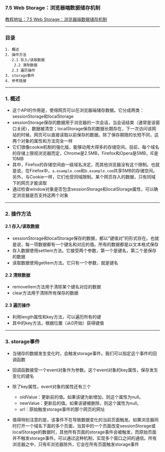 ### 7.5 Web Storage：浏览器端数据储存机制
[教程地址：7.5 Web Storage：浏览器端数据储存机制](http://javascript.ruanyifeng.com/bom/webstorage.html)

---
### 目录
```
1. 概述
2. 操作方法
   2.1 存入/读取数据
    2.2 清除数据
   2.3 遍历操作
3. storage事件
4. 参考链接
```

---
### 1. 概述
- 这个API的作用是，使得网页可以在浏览器端储存数据。它分成两类：sessionStorage和localStorage
- sessionStorage保存的数据用于浏览器的一次会话，当会话结束（通常是该窗口关闭），数据被清空；localStorage保存的数据长期存在，下一次访问该网站的时候，网页可以直接读取以前保存的数据。除了保存期限的长短不同，这两个对象的属性和方法完全一样
- 它们很像cookie机制的强化版，能够动用大得多的存储空间。目前，每个域名的存储上限视浏览器而定，Chrome是2.5MB，Firefox和Opera是5MB，IE是10MB
- 其中，Firefox的存储空间由一级域名决定，而其他浏览器没有这个限制。也就是说，在Firefox中，`a.example.com`和`b.example.com`共享5MB的存储空间。另外，与Cookie一样，它们也受同域限制。某个网页存入的数据，只有同域下的网页才能读取
- 通过检查window对象是否包含sessionStorage和localStorage属性，可以确定浏览器是否支持这两个对象

---
### 2. 操作方法

#### 2.1 存入/读取数据
- sessionStorage和localStorage保存的数据，都以“键值对”的形式存在。也就是说，每一项数据都有一个键名和对应的值。所有的数据都是以文本格式保存
- 存入数据使用setItem方法。它接受两个参数，第一个是键名，第二个是保存的数据
- 读取数据使用getItem方法。它只有一个参数，就是键名

#### 2.2 清除数据
- removeItem方法用于清除某个键名对应的数据
- clear方法用于清除所有保存的数据

#### 2.3  遍历操作
- 利用length属性和key方法，可以遍历所有的键
- 其中的key方法，根据位置（从0开始）获得键值

---
### 3. storage事件
- 当储存的数据发生变化时，会触发storage事件。我们可以指定这个事件的回调函数
- 回调函数接受一个event对象作为参数。这个event对象的key属性，保存发生变化的键名
- 除了key属性，event对象的属性还有三个
  *   oldValue：更新前的值。如果该键为新增加，则这个属性为null。
  *   newValue：更新后的值。如果该键被删除，则这个属性为null。
  *   url：原始触发storage事件的那个网页的网址

- 值得特别注意的是，该事件不在导致数据变化的当前页面触发。如果浏览器同时打开一个域名下面的多个页面，当其中的一个页面改变sessionStorage或localStorage的数据时，其他所有页面的storage事件会被触发，而原始页面并不触发storage事件。可以通过这种机制，实现多个窗口之间的通信。所有浏览器之中，只有IE浏览器除外，它会在所有页面触发storage事件
